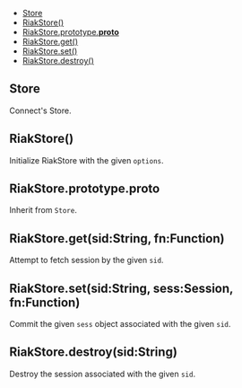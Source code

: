   - [Store](#store)
  - [RiakStore()](#riakstore)
  - [RiakStore.prototype.__proto__](#riakstoreprototype__proto__)
  - [RiakStore.get()](#riakstoregetsidstringfnfunction)
  - [RiakStore.set()](#riakstoresetsidstringsesssessionfnfunction)
  - [RiakStore.destroy()](#riakstoredestroysidstring)

## Store

  Connect's Store.

## RiakStore()

  Initialize RiakStore with the given `options`.

## RiakStore.prototype.__proto__

  Inherit from `Store`.

## RiakStore.get(sid:String, fn:Function)

  Attempt to fetch session by the given `sid`.

## RiakStore.set(sid:String, sess:Session, fn:Function)

  Commit the given `sess` object associated with the given `sid`.

## RiakStore.destroy(sid:String)

  Destroy the session associated with the given `sid`.
